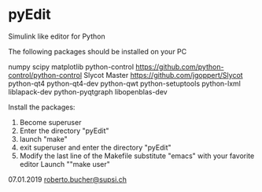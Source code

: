 # pyEdit
Simulink like editor for Python

The following packages should be installed on your PC 

numpy
scipy
matplotlib
python-control   https://github.com/python-control/python-control
Slycot Master    https://github.com/jgoppert/Slycot
python-qt4
python-qt4-dev
python-qwt
python-setuptools
python-lxml
liblapack-dev
python-pyqtgraph
libopenblas-dev

Install the packages:
1) Become superuser
2) Enter the directory "pyEdit"
3) launch "make"
4) exit superuser and enter the directory "pyEdit"
5) Modify the last line of the Makefile substitute "emacs" with your
   favorite editor
   Launch ""make user"


07.01.2019 roberto.bucher@supsi.ch
